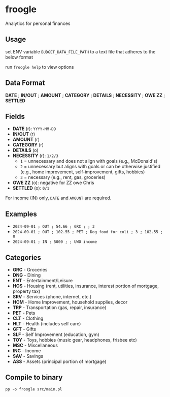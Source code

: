 # froogle
Analytics for personal finances

## Usage ##

set ENV variable `BUDGET_DATA_FILE_PATH` to a text file that adheres to the below format

run `froogle help` to view options

## Data Format

**DATE** ; **IN/OUT** ; **AMOUNT** ; **CATEGORY** ; **DETAILS** ; **NECESSITY** ; **OWE ZZ** ; **SETTLED**

## Fields

- **DATE** (r): `YYYY-MM-DD`
- **IN/OUT** (r)
- **AMOUNT** (r)
- **CATEGORY** (r)
- **DETAILS** (o)
- **NECESSITY** (r): `1/2/3`
  - `1` = unnecessary and does not align with goals (e.g., McDonald's)
  - `2` = unnecessary but aligns with goals or can be otherwise justified (e.g., home improvement, self-improvement, gifts, hobbies)
  - `3` = necessary (e.g., rent, gas, groceries)
- **OWE ZZ** (o): negative for ZZ owe Chris
- **SETTLED** (o): `0/1`

For income (IN) only, `DATE` and `AMOUNT` are required.

## Examples

- `2024-09-01 ; OUT ; 54.66 ; GRC ; ; 3`
- `2024-09-01 ; OUT ; 102.55 ; PET ; Dog food for coli ; 3 ; 102.55 ; 0`
- `2024-09-01 ; IN ; 5000 ; ; UWO income`

## Categories

- **GRC** - Groceries
- **DNG** - Dining
- **ENT** - Entertainment/Leisure
- **HOS** - Housing (rent, utilities, insurance, interest portion of mortgage, property tax)
- **SRV** - Services (phone, internet, etc.)
- **HOM** - Home Improvement, household supplies, decor
- **TRP** - Transportation (gas, repair, insurance)
- **PET** - Pets
- **CLT** - Clothing
- **HLT** - Health (includes self care)
- **GFT** - Gifts
- **SLF** - Self Improvement (education, gym)
- **TOY** - Toys, hobbies (music gear, headphones, frisbee etc)
- **MSC** - Miscellaneous
- **INC** - Income
- **SAV** - Savings
- **ASS** - Assets (principal portion of mortgage)

## Compile to binary

`pp -o froogle src/main.pl`
